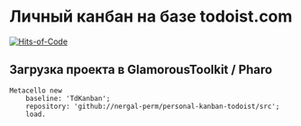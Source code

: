 # Личный канбан на базе todoist.com

[![Hits-of-Code](https://hitsofcode.com/github/nergal-perm/personal-kanban-todoist?branch=master)](https://hitsofcode.com/github/nergal-perm/personal-kanban-todoist/view?branch=master)

## Загрузка проекта в GlamorousToolkit / Pharo

```smalltalk
Metacello new
	baseline: 'TdKanban';
	repository: 'github://nergal-perm/personal-kanban-todoist/src';
	load.
```
